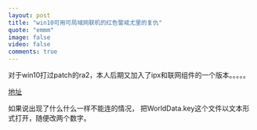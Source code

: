 ```yaml
---
layout: post
title: "win10可用可局域网联机的红色警戒尤里的复仇"
quote: "emmm"
image: false
video: false
comments: true
---
```


对于win10打过patch的ra2，本人后期又加入了ipx和联网组件的一个版本。。。。。

[地址](https://pan.baidu.com/s/1kMJBFLGzH6s-JL6wwXi_Ig)

如果说出现了什么什么一样不能连的情况，
把WorldData.key这个文件以文本形式打开，随便改两个数字。
